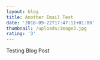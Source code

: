 ```yaml
---
layout: blog
title: Another Email Test
date: '2018-09-22T17:47:11+01:00'
thumbnail: /uploads/image3.jpg
rating: '3'
---
```

Testing Blog Post
